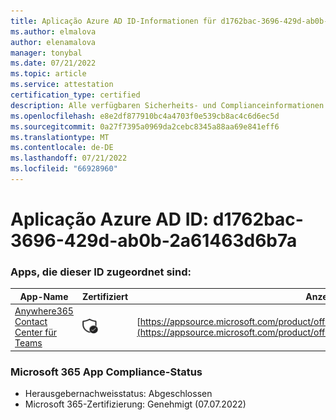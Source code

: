 ```yaml
---
title: Aplicação Azure AD ID-Informationen für d1762bac-3696-429d-ab0b-2a61463d6b7a
ms.author: elmalova
author: elenamalova
manager: tonybal
ms.date: 07/21/2022
ms.topic: article
ms.service: attestation
certification_type: certified
description: Alle verfügbaren Sicherheits- und Complianceinformationen für d1762bac-3696-429d-ab0b-2a61463d6b7a.
ms.openlocfilehash: e8e2df877910bc4a4703f0e539cb8ac4c6d6ec5d
ms.sourcegitcommit: 0a27f7395a0969da2cebc8345a88aa69e841eff6
ms.translationtype: MT
ms.contentlocale: de-DE
ms.lasthandoff: 07/21/2022
ms.locfileid: "66928960"
---
```

# <a name="azure-app-id-d1762bac-3696-429d-ab0b-2a61463d6b7a"></a>Aplicação Azure AD ID: d1762bac-3696-429d-ab0b-2a61463d6b7a


### <a name="apps-associated-with-this-id"></a>Apps, die dieser ID zugeordnet sind:
| **App-Name** | **Zertifiziert** | **Anzeigen in AppSource** |
|--------------|---------------|-----------------------|
| [Anywhere365 Contact Center für Teams](../forward/workstreampeople.anywhere365contactcenterforteams.md) | <img alt="Certified application badge" src="../media/certified-badge.png" height="25" width="25" /> | [https://appsource.microsoft.com/product/office/workstreampeople.anywhere365contactcenterforteams](https://appsource.microsoft.com/product/office/workstreampeople.anywhere365contactcenterforteams) |

### <a name="microsoft-365-app-compliance-status"></a>Microsoft 365 App Compliance-Status
- Herausgebernachweisstatus: Abgeschlossen
- Microsoft 365-Zertifizierung: Genehmigt (07.07.2022)
